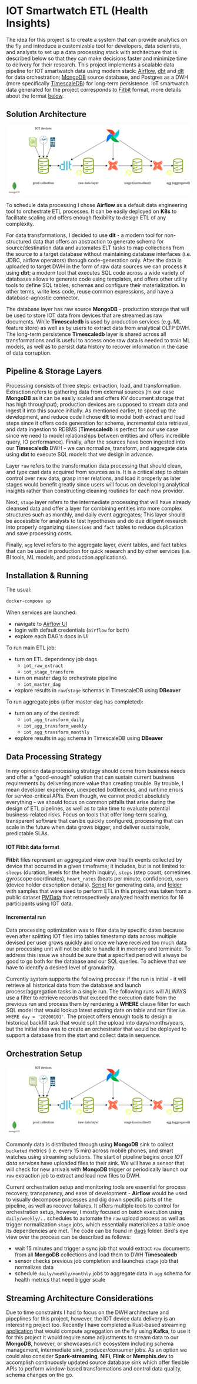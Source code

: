 # IOT Smartwatch ETL (Health Insights)

The idea for this project is to create a system that can provide analytics on the fly and introduce a customizable tool for developers, data scientists, and analysts to set up a data processing stack with architecture that is described below so that they can make decisions faster and minimize time to delivery for their research. This project implements a scalable data pipeline for IOT smartwatch data using modern stack: [Airflow](https://airflow.apache.org//), [dbt](https://docs.getdbt.com/docs/introduction) and [dlt](https://dlthub.com/) for data orchestration; [MongoDB](https://www.mongodb.com) source database, and Postgres as a DWH (more specifically [TimescaleDB](https://www.timescale.com/)) for long-term persistence. IoT smartwatch data generated for the project corresponds to [Fitbit](https://www.fitbit.com/global/us/home) format, more details about the format [below](#iot-fitbit-data-format).

## Solution Architecture

![Pipeline Architecture Diagram](./resources/solution_architecture.png)

To schedule data processing I chose **Airflow** as a default data engineering tool to orchestrate ETL processes. It can be easily deployed on **K8s** to facilitate scaling and offers enough flexibility to design ETL of any complexity.

For data transformations, I decided to use **dlt** - a modern tool for non-structured data that offers an abstraction to generate schema for source/destination data and automates ELT tasks to map collections from the source to a target database without maintaining database interfaces (i.e. JDBC, airflow operators) through code-generation only. After the data is uploaded to target DWH in the form of raw data sources we can process it using **dbt**; a modern tool that executes SQL code across a wide variety of databases allows to generate code using templates, and offers other utility tools to define SQL tables, schemas and configure their materialization. In other terms, write less code, reuse common expressions, and have a database-agnostic connector.

The database layer has raw source **MongoDB** - production storage that will be used to store IOT data from devices that are streamed as raw documents. While **Timescaledb** is used by production services (e.g. ML feature store) as well as by users to extract data from analytical OLTP DWH. The long-term persistence **Timescaledb** layer is shared across all transformations and is useful to access once raw data is needed to train ML models, as well as to persist data history to recover information in the case of data corruption.

## Pipeline & Storage Layers

Processing consists of three steps: extraction, load, and transformation. Extraction refers to gathering data from external sources (in our case **MongoDB** as it can be easily scaled and offers KV document storage that has high throughput), production devices are supposed to stream data and ingest it into this source initially. As mentioned earlier, to speed up the development, and reduce code I chose **dlt** to model both extract and load steps since it offers code generation for schema, incremental data retrieval, and data ingestion to RDBMS (**Timescaledb** is perfect for our use case since we need to model relationships between entities and offers incredible query, IO performance). Finally, after the sources have been ingested into our **Timescaledb** DWH - we can normalize, transform, and aggregate data using **dbt** to execute SQL models that we design in advance.

Layer `raw` refers to the transformation data processing that should clean, and type cast data acquired from sources as is. It is a critical step to obtain control over new data, grasp inner relations, and load it properly as later stages would benefit greatly since users will focus on developing analytical insights rather than constructing cleaning routines for each new provider.

Next, `stage` layer refers to the intermediate processing that will have already cleansed data and offer a layer for combining entities into more complex structures such as monthly, and daily event aggregates; This layer should be accessible for analysts to test hypotheses and do due diligent research into properly organizing `dimensions` and `fact` tables to reduce duplication and save processing costs.

Finally, `agg` level refers to the aggregate layer, event tables, and fact tables that can be used in production for quick research and by other services (i.e. BI tools, ML models, and production applications).

## Installation & Running

The usual:

```bash
docker-compose up
```

When services are launched:
- navigate to [Airflow UI](https://localhost:8081)
- login with default credentials (`airflow` for both)
- explore each DAG's docs in UI

To run main ETL job:
- turn on ETL dependency job dags
    - `iot_raw_extract`
    - `iot_stage_transform`
- turn on master dag to orchestrate pipeline
    - `iot_master_dag`
- explore results in `raw`/`stage` schemas in TimescaleDB using **DBeaver**

To run aggregate jobs (after master dag has completed):
- turn on any of the desired:
    - `iot_agg_transform_daily`
    - `iot_agg_transform_weekly`
    - `iot_agg_transform_monthly`
- explore results in `agg` schema in TimescaleDB using **DBeaver**


## Data Processing Strategy

In my opinion data processing strategy should come from business needs and offer a "good-enough" solution that can sustain current business requirements by delivering more value than creating trouble. By trouble, I mean developer experience, unexpected bottlenecks, and runtime errors for service-critical APIs. Even though, we cannot predict absolutely everything - we should focus on common pitfalls that arise during the design of ETL pipelines, as well as to take time to evaluate potential business-related risks. Focus on tools that offer long-term scaling, transparent software that can be quickly configured, processing that can scale in the future when data grows bigger, and deliver sustainable, predictable SLAs.

#### IOT Fitbit data format

**Fitbit** files represent an aggregated view over health events collected by device that occurred in a given timeframe; it includes, but is not limited to: `sleeps` (duration, levels for the health inquiry), `steps` (step count, sometimes gyroscope coordinates), `heart_rates` (beats per minute, confidence), `users` (device holder description details). [Script](./shared/mongodb/initdb.d/generator.py) for generating data, and [folder](./shared/mongodb/initdb.d/data/) with samples that were used to perform ETL in this project was taken from a public dataset [PMData](https://datasets.simula.no/pmdata/) that retrospectively analyzed health metrics for 16 participants using IOT data.

#### Incremental run

Data processing optimization was to filter data by specific dates because even after splitting IOT files into tables timestamp data across multiple devised per user grows quickly and once we have received too much data our processing unit will not be able to handle it in memory and terminate. To address this issue we should be sure that a specified period will always be good to go both for the database and our SQL queries. To achieve that we have to identify a desired level of granularity.

Currently system supports the following process: if the run is initial - it will retrieve all historical data from the database and launch process/aggregation tasks in a single run. The following runs will ALWAYS use a filter to retrieve records that exceed the execution date from the previous run and process them by rendering a __WHERE__ clause filter for each SQL model that would lookup latest existing date on table and run filter i.e. `WHERE day = '20200101'`. The project offers enough tools to design a historical backfill task that would split the upload into days/months/years, but the initial idea was to create an orchestrator that would be deployed to support a database from the start and collect data in sequence.

## Orchestration Setup

![Pipeline Architecture Diagram](./resources/solution_architecture.png)

Commonly data is distributed through using **MongoDB** sink to collect `bucketed` metrics (i.e. every 15 min) across mobile phones, and smart watches using streaming solutions. The start of pipeline begins once _IOT data services_ have uploaded files to their sink. We will have a sensor that will check for new arrivals with **MongoDB** trigger or periodically launch our `raw` extraction job to extract and load new files to DWH.

Current orchestration setup and monitoring tools are essential for process recovery, transparency, and ease of development - **Airflow** would be used to visually decompose processes and dig down specific parts of the pipeline, as well as recover failures. It offers multiple tools to control for orchestration setup, however, I mostly focused on batch execution using `daily/weekly/..` schedules to automate the `raw` upload process as well as trigger normalization `stage` jobs, which essentially materializes a table once its dependencies are met. The code can be found in [dags](./dags/) folder. Bird's eye view over the process can be described as follows:

- wait 15 minutes and trigger a sync job that would extract `raw` documents from all **MongoDB** collections and load them to DWH **Timescaledb**
- sensor checks previous job completion and launches `stage` job that normalizes data
- schedule `daily/weekly/monthly` jobs to aggregate data in `agg` schema for health metrics that need bigger scale

## Streaming Architecture Considerations

Due to time constraints I had to focus on the DWH architecture and pipeplines for this project, however, the IOT device data delivery is an interesting project too. Recently I have completed a Rust-based streaming [application](https://github.com/lithiferous/kstream-agg-rs) that would compute agreggation on the fly using **Kafka**, to use it for this project it would require some adjustments to stream data to our **MongoDB**, however, or showcases rich ecosystem including schema management, intermediate sink, producer/consumer jobs. As an option we could also consider **Spark-streaming**, **NiFi**, **Flink** or **Memphis.dev** to accomplish continuously updated source database sink which offer flexible APIs to perform window-based transformations and control data quality, schema changes on the go.
